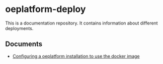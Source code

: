 # oeplatform-deploy

This is a documentation repository. It contains information about different deployments.

## Documents

+ [Configuring a oeplatform installation to use the docker image](docs/installation.md)